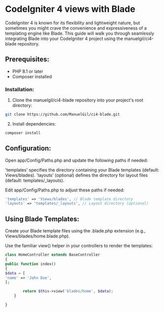 # CodeIgniter 4 views with Blade

CodeIgniter 4 is known for its flexibility and lightweight nature, but sometimes you might crave the convenience and expressiveness of a templating engine like Blade. This guide will walk you through seamlessly integrating Blade into your CodeIgniter 4 project using the manuelgil/ci4-blade repository.

## Prerequisites:

- PHP 8.1 or later
- Composer installed

### Installation:

1. Clone the manuelgil/ci4-blade repository into your project's root directory:

```Bash
git clone https://github.com/ManuelGil/ci4-blade.git
```

2. Install dependencies:

```Bash
composer install
```

## Configuration:

Open app/Config/Paths.php and update the following paths if needed:

'templates' specifies the directory containing your Blade templates (default: Views/blades).
'layouts' (optional) defines the directory for layout files (default: templates/\_layouts).

Edit app/Config/Paths.php to adjust these paths if needed:

```php
'templates' => 'Views/blades', // Blade template directory
'layouts' => 'templates/_layouts', // Layout directory (optional)
```

## Using Blade Templates:

Create your Blade template files using the .blade.php extension (e.g., Views/blades/home.blade.php).

Use the familiar view() helper in your controllers to render the templates:

```php
class HomeController extends BaseController
{
public function index()
{
$data = [
'name' => 'John Doe',
];

        return $this->view('blades/home', $data);
    }

}
```
